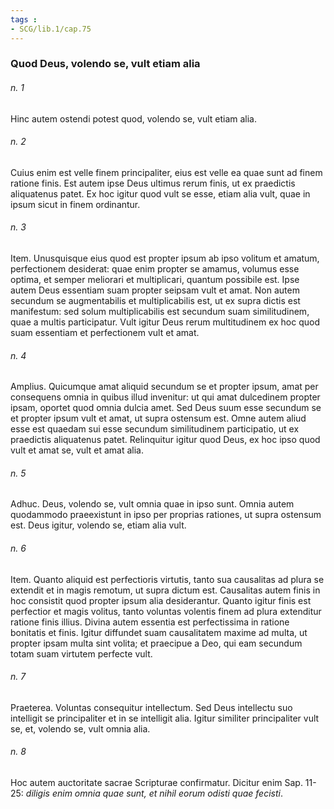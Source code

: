 ```yaml
---
tags : 
- SCG/lib.1/cap.75
---
```


### Quod Deus, volendo se, vult etiam alia

###### n. 1
Hinc autem ostendi potest quod, volendo se, vult etiam alia.

###### n. 2
Cuius enim est velle finem principaliter, eius est velle ea quae sunt ad finem ratione finis. Est autem ipse Deus ultimus rerum finis, ut ex praedictis aliquatenus patet. Ex hoc igitur quod vult se esse, etiam alia vult, quae in ipsum sicut in finem ordinantur.

###### n. 3
Item. Unusquisque eius quod est propter ipsum ab ipso volitum et amatum, perfectionem desiderat: quae enim propter se amamus, volumus esse optima, et semper meliorari et multiplicari, quantum possibile est. Ipse autem Deus essentiam suam propter seipsam vult et amat. Non autem secundum se augmentabilis et multiplicabilis est, ut ex supra dictis est manifestum: sed solum multiplicabilis est secundum suam similitudinem, quae a multis participatur. Vult igitur Deus rerum multitudinem ex hoc quod suam essentiam et perfectionem vult et amat.

###### n. 4
Amplius. Quicumque amat aliquid secundum se et propter ipsum, amat per consequens omnia in quibus illud invenitur: ut qui amat dulcedinem propter ipsam, oportet quod omnia dulcia amet. Sed Deus suum esse secundum se et propter ipsum vult et amat, ut supra ostensum est. Omne autem aliud esse est quaedam sui esse secundum similitudinem participatio, ut ex praedictis aliquatenus patet. Relinquitur igitur quod Deus, ex hoc ipso quod vult et amat se, vult et amat alia.

###### n. 5
Adhuc. Deus, volendo se, vult omnia quae in ipso sunt. Omnia autem quodammodo praeexistunt in ipso per proprias rationes, ut supra ostensum est. Deus igitur, volendo se, etiam alia vult.

###### n. 6
Item. Quanto aliquid est perfectioris virtutis, tanto sua causalitas ad plura se extendit et in magis remotum, ut supra dictum est. Causalitas autem finis in hoc consistit quod propter ipsum alia desiderantur. Quanto igitur finis est perfectior et magis volitus, tanto voluntas volentis finem ad plura extenditur ratione finis illius. Divina autem essentia est perfectissima in ratione bonitatis et finis. Igitur diffundet suam causalitatem maxime ad multa, ut propter ipsam multa sint volita; et praecipue a Deo, qui eam secundum totam suam virtutem perfecte vult.

###### n. 7
Praeterea. Voluntas consequitur intellectum. Sed Deus intellectu suo intelligit se principaliter et in se intelligit alia. Igitur similiter principaliter vult se, et, volendo se, vult omnia alia.

###### n. 8
Hoc autem auctoritate sacrae Scripturae confirmatur. Dicitur enim Sap. 11-25: *diligis enim omnia quae sunt, et nihil eorum odisti quae fecisti*.

